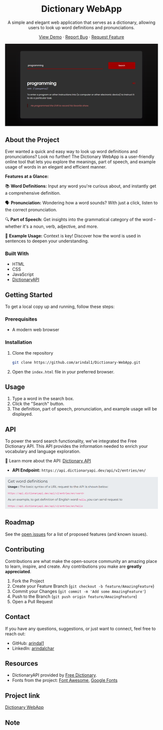 
<h1 align="center">Dictionary WebApp</h1>

<p align="center">
  A simple and elegant web application that serves as a dictionary, allowing users to look up word definitions and pronunciations.
</p>

<p align="center">
  <a href="https://arindal1.github.io/Dictionary-WebApp/">View Demo</a> ·
  <a href="https://github.com/arindal1/Dictionary-WebApp/issues">Report Bug</a> ·
  <a href="https://github.com/arindal1/Dictionary-WebApp/issues">Request Feature</a>
</p>

![Screenshot](images/screenshot1.png)

## About the Project

Ever wanted a quick and easy way to look up word definitions and pronunciations? Look no further! The Dictionary WebApp is a user-friendly online tool that lets you explore the meanings, part of speech, and example usage of words in an elegant and efficient manner.

**Features at a Glance:**

📚 **Word Definitions:** Input any word you're curious about, and instantly get a comprehensive definition.

🗣️ **Pronunciation:** Wondering how a word sounds? With just a click, listen to the correct pronunciation.

🔍 **Part of Speech:** Get insights into the grammatical category of the word – whether it's a noun, verb, adjective, and more.

📝 **Example Usage:** Context is key! Discover how the word is used in sentences to deepen your understanding.


### Built With

- HTML
- CSS
- JavaScript
- [DictionaryAPI](https://dictionaryapi.dev/)

## Getting Started

To get a local copy up and running, follow these steps:

### Prerequisites

- A modern web browser

### Installation

1. Clone the repository
   ```sh
   git clone https://github.com/arindal1/Dictionary-WebApp.git
   ```
2. Open the `index.html` file in your preferred browser.

## Usage

1. Type a word in the search box.
2. Click the "Search" button.
3. The definition, part of speech, pronunciation, and example usage will be displayed.

## API

To power the word search functionality, we've integrated the Free Dictionary API. This API provides the information needed to enrich your vocabulary and language exploration.

📖 Learn more about the API: [Dictionary API](https://dictionaryapi.dev/)

- **API Endpoint:** `https://api.dictionaryapi.dev/api/v2/entries/en/`

![Screenshot](images/screenshot2.png)

## Roadmap

See the [open issues](https://github.com/arindal1/Dictionary-WebApp/issues) for a list of proposed features (and known issues).

## Contributing

Contributions are what make the open-source community an amazing place to learn, inspire, and create. Any contributions you make are **greatly appreciated**.

1. Fork the Project
2. Create your Feature Branch (`git checkout -b feature/AmazingFeature`)
3. Commit your Changes (`git commit -m 'Add some AmazingFeature'`)
4. Push to the Branch (`git push origin feature/AmazingFeature`)
5. Open a Pull Request

## Contact

If you have any questions, suggestions, or just want to connect, feel free to reach out:

- GitHub: [arindal1](https://github.com/arindal1)
- LinkedIn: [arindalchar](https://www.linkedin.com/in/arindalchar/)

## Resources

- DictionaryAPI provided by [Free Dictionary](https://dictionaryapi.dev/).
- Fonts from the project: [Font Awesome](https://fontawesome.com/), [Google Fonts](https://fonts.google.com/)

## Project link
[Dictionary WebApp](https://github.com/arindal1/Dictionary-WebApp)

## Note


